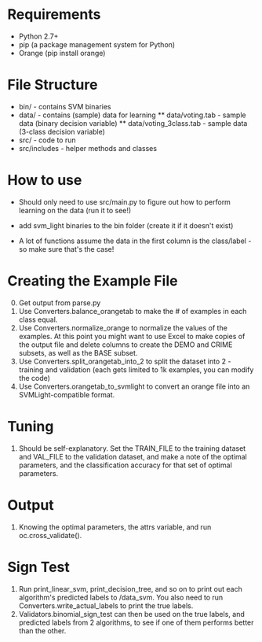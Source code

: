 Requirements
============
* Python 2.7+
* pip (a package management system for Python)
* Orange (pip install orange)

File Structure
==============
* bin/ - contains SVM binaries
* data/ - contains (sample) data for learning
** data/voting.tab - sample data (binary decision variable)
** data/voting_3class.tab - sample data (3-class decision variable)
* src/ - code to run
* src/includes - helper methods and classes

How to use
==========
* Should only need to use src/main.py to figure out how to perform learning on the data (run it to see!)
* add svm_light binaries to the bin folder (create it if it doesn't exist)

* A lot of functions assume the data in the first column is the class/label - so make sure that's the case!

Creating the Example File
=========================
0. Get output from parse.py
1. Use Converters.balance_orangetab to make the # of examples in each class equal.
2. Use Converters.normalize_orange to normalize the values of the examples. At this point you might want to use Excel to make copies of the output file and delete columns to create the DEMO and CRIME subsets, as well as the BASE subset.
3. Use Converters.split_orangetab_into_2 to split the dataset into 2 - training and validation (each gets limited to 1k examples, you can modify the code)
4. Use Converters.orangetab_to_svmlight to convert an orange file into an SVMLight-compatible format.

Tuning
======
1. Should be self-explanatory. Set the TRAIN_FILE to the training dataset and VAL_FILE to the validation dataset, and make a note of the optimal parameters, and the classification accuracy for that set of optimal parameters.

Output
======
1. Knowing the optimal parameters, the attrs variable, and run oc.cross_validate().

Sign Test
=========
1. Run print_linear_svm, print_decision_tree, and so on to print out each algorithm's predicted labels to /data_svm. You also need to run Converters.write_actual_labels to print the true labels.
2. Validators.binomial_sign_test can then be used on the true labels, and predicted labels from 2 algorithms, to see if one of them performs better than the other.